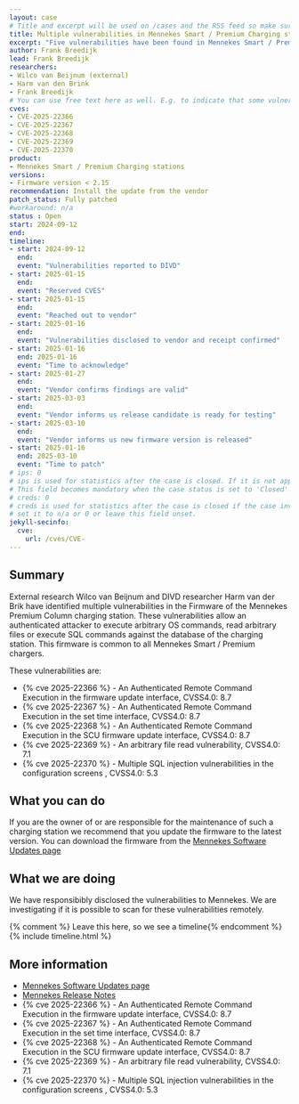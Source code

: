 ```yaml
---
layout: case
# Title and excerpt will be used on /cases and the RSS feed so make sure they reflect the case well
title: Multiple vulnerabilities in Mennekes Smart / Premium Charging stations
excerpt: "Five vulnerabilities have been found in Mennekes Smart / Premium charging stations"
author: Frank Breedijk
lead: Frank Breedijk
researchers:
- Wilco van Beijnum (external)
- Harm van den Brink
- Frank Breedijk
# You can use free text here as well. E.g. to indicate that some vulnerabilities don't have CVEs assigned (yet).
cves:
- CVE-2025-22366
- CVE-2025-22367
- CVE-2025-22368
- CVE-2025-22369
- CVE-2025-22370
product: 
- Mennekes Smart / Premium Charging stations
versions: 
- Firmware version < 2.15
recommendation: Install the update from the vendor
patch_status: Fully patched
#workaround: n/a
status : Open
start: 2024-09-12
end: 
timeline:
- start: 2024-09-12
  end:
  event: "Vulnerabilities reported to DIVD"
- start: 2025-01-15
  end:
  event: "Reserved CVES"
- start: 2025-01-15
  end:
  event: "Reached out to vendor"
- start: 2025-01-16
  end:
  event: "Vulnerabilities disclosed to vendor and receipt confirmed"
- start: 2025-01-16
  end: 2025-01-16
  event: "Time to acknowledge"
- start: 2025-01-27
  end:
  event: "Vendor confirms findings are valid"
- start: 2025-03-03
  end:
  event: "Vendor informs us release candidate is ready for testing"
- start: 2025-03-10
  end:
  event: "Vendor informs us new firmware version is released"
- start: 2025-01-16
  end: 2025-03-10
  event: "Time to patch"
# ips: 0 
# ips is used for statistics after the case is closed. If it is not applicable, you can set IPs to n/a (e.g. stolen credentials)
# This field becomes mandatory when the case status is set to 'Closed'
# creds: 0 
# creds is used for statistics after the case is closed if the case involves stolen credentials. If it is not applicable, you can
# set it to n/a or 0 or leave this field unset.
jekyll-secinfo:
  cve:
    url: /cves/CVE-
---
```

## Summary

External research Wilco van Beijnum and DIVD researcher Harm van der Brik have identified multiple vulnerabilities in the Firmware of the Mennekes Premium Column charging station. These vulnerabilities allow an authenticated attacker to execute arbitrary OS commands, read arbitrary files or execute SQL commands against the database of the charging station.
This firmware is common to all Mennekes Smart / Premium chargers.

These vulnerabilities are:
* {% cve 2025-22366 %} - An Authenticated Remote Command Execution in the firmware update interface, CVSS4.0: 8.7
* {% cve 2025-22367 %} - An Authenticated Remote Command Execution in the set time interface, CVSS4.0: 8.7
* {% cve 2025-22368 %} - An Authenticated Remote Command Execution in the SCU firmware update interface, CVSS4.0: 8.7
* {% cve 2025-22369 %} - An arbitrary file read vulnerability, CVSS4.0: 7.1
* {% cve 2025-22370 %} - Multiple SQL injection vulnerabilities in the configuration screens , CVSS4.0: 5.3


## What you can do

If you are the owner of or are responsible for the maintenance of such a charging station we recommend that you update the firmware to the latest version. You can download the firmware from the [Mennekes Software Updates page](https://www.mennekes.nl/emobility/service/software-updates/)

## What we are doing

We have responsibibly disclosed the vulnerabilities to Mennekes. We are investigating if it is possible to scan for these vulnerabilities remotely.

{% comment %}  Leave this here, so we see a timeline{% endcomment %}
{% include timeline.html %}


## More information
* [Mennekes Software Updates page](https://www.mennekes.nl/emobility/service/software-updates/)
* [Mennekes Release Notes](https://www.mennekes.nl/fileadmin/MEN-Deutschland/emobility/04_software/06_smart_premium/Release_Notes_for_2.15_06.03.2025.pdf)
* {% cve 2025-22366 %} - An Authenticated Remote Command Execution in the firmware update interface, CVSS4.0: 8.7
* {% cve 2025-22367 %} - An Authenticated Remote Command Execution in the set time interface, CVSS4.0: 8.7
* {% cve 2025-22368 %} - An Authenticated Remote Command Execution in the SCU firmware update interface, CVSS4.0: 8.7
* {% cve 2025-22369 %} - An arbitrary file read vulnerability, CVSS4.0: 7.1
* {% cve 2025-22370 %} - Multiple SQL injection vulnerabilities in the configuration screens , CVSS4.0: 5.3
